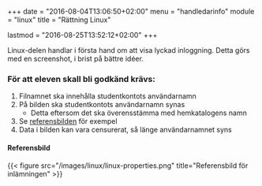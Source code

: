+++
date = "2016-08-04T13:06:50+02:00"
menu = "handledarinfo"
module = "linux"
title = "Rättning Linux"

lastmod = "2016-08-25T13:52:12+02:00"
+++

Linux-delen handlar i första hand om att visa lyckad inloggning. Detta görs med
en screenshot, i brist på bättre idéer.

### För att eleven skall bli godkänd krävs:

1. Filnamnet ska innehålla studentkontots användarnamn
1. På bilden ska studentkontots användarnamn synas
    + Detta eftersom det ska överensstämma med hemkatalogens namn
1. Se [referensbilden](#referensbild) för exempel
1. Data i bilden kan vara censurerat, så länge användarnamnet syns



#### Referensbild

{{< figure src="/images/linux/linux-properties.png" title="Referensbild för inlämningen" >}}
